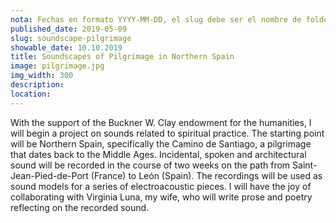 ```yaml
---
nota: Fechas en formato YYYY-MM-DD, el slug debe ser el nombre de folder en public/news/. i.e. "public/news/<mi-slug>/imagen.jpg"
published_date: 2019-05-09
slug: soundscape-pilgrimage
showable_date: 10.10.2019
title: Soundscapes of Pilgrimage in Northern Spain
image: pilgrimage.jpg
img_width: 300
description: 
location:
---
```


With the support of the Buckner W. Clay endowment for the humanities, I will begin a project on  sounds related to spiritual practice. The starting point will be Northern Spain, specifically the Camino de Santiago, a pilgrimage that dates back to the Middle Ages. Incidental, spoken and architectural sound will be recorded in the course of two weeks on the path from Saint-Jean-Pied-de-Port (France) to León (Spain). The recordings will be used as sound models for a series of electroacoustic pieces. I will have the joy of collaborating with Virginia Luna, my wife, who will write prose and poetry reflecting on the recorded sound. 